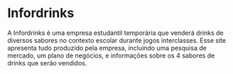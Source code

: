 # Infordrinks

  A Infordrinks é uma empresa estudantil temporária que venderá drinks de diversos sabores no contexto escolar durante jogos interclasses. Esse site apresenta tudo produzido pela empresa, incluindo uma pesquisa de mercado, um plano de negócios, e informações sobre os 4 sabores de drinks que serão vendidos.
